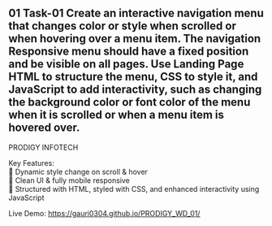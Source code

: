01
Task-01
Create an interactive navigation menu that changes color or style when scrolled or when hovering over a menu item. The navigation Responsive menu should have a fixed position and be visible on all pages. Use Landing Page HTML to structure the menu, CSS to style it, and JavaScript to add interactivity, such as changing the background color or font color of the menu when it is scrolled or when a menu item is hovered over.
-
PRODIGY INFOTECH

Key Features: <br> 
🔸 Dynamic style change on scroll & hover <br>
🔸 Clean UI & fully mobile responsive <br>
🔸 Structured with HTML, styled with CSS, and enhanced interactivity using JavaScript

Live Demo: https://gauri0304.github.io/PRODIGY_WD_01/
